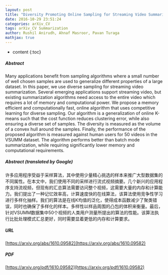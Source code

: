 ```yaml
---
layout: post
title: "Diversity Promoting Online Sampling for Streaming Video Summarization"
date: 2016-10-29 23:51:24
categories: arXiv_CV
tags: arXiv_CV Summarization
author: Rushil Anirudh, Ahnaf Masroor, Pavan Turaga
mathjax: true
---
```


* content
{:toc}

##### Abstract
Many applications benefit from sampling algorithms where a small number of well chosen samples are used to generalize different properties of a large dataset. In this paper, we use diverse sampling for streaming video summarization. Several emerging applications support streaming video, but existing summarization algorithms need access to the entire video which requires a lot of memory and computational power. We propose a memory efficient and computationally fast, online algorithm that uses competitive learning for diverse sampling. Our algorithm is a generalization of online K-means such that the cost function reduces clustering error, while also ensuring a diverse set of samples. The diversity is measured as the volume of a convex hull around the samples. Finally, the performance of the proposed algorithm is measured against human users for 50 videos in the VSUMM dataset. The algorithm performs better than batch mode summarization, while requiring significantly lower memory and computational requirements.

##### Abstract (translated by Google)
许多应用程序受益于采样算法，其中使用少量精心挑选的样本来推广大型数据集的不同属性。在本文中，我们使用不同的采样进行流式视频摘要。几个新兴的应用程序支持流视频，但现有的汇总算法需要访问整个视频，这需要大量的内存和计算能力。我们提出了一种记忆效率高，计算速度快的在线算法，该算法使用竞争性学习进行多样化抽样。我们的算法是在线K均值的泛化，使得成本函数减少了聚类错误，同时也确保了多样化的样本。多样性以样品周围的凸包的体积来衡量。最后，针对VSUMM数据集中50个视频的人类用户测量所提出的算法的性能。该算法执行比批处理模式汇总更好，同时需要显着更低的内存和计算要求。

##### URL
[https://arxiv.org/abs/1610.09582](https://arxiv.org/abs/1610.09582)

##### PDF
[https://arxiv.org/pdf/1610.09582](https://arxiv.org/pdf/1610.09582)

